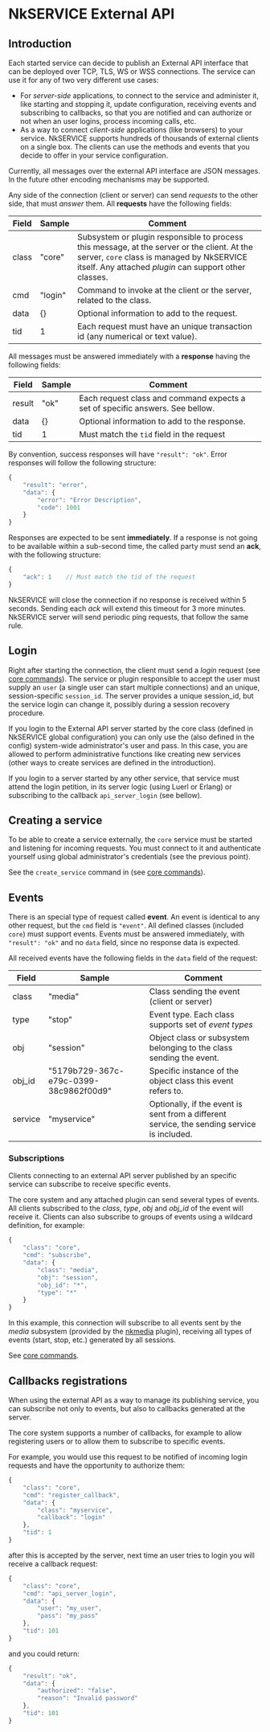 # NkSERVICE External API

## Introduction

Each started service can decide to publish an External API interface that can be deployed over TCP, TLS, WS or WSS connections. The service can use it for any of two very different use cases:

* For _server-side_ applications, to connect to the service and administer it, like starting and stopping it, update configuration, receiving events and subscribing to callbacks, so that you are notified and can authorize or not when an user logins, process incoming  calls, etc.
* As a way to connect _client-side_ applications (like browsers) to your service. NkSERVICE supports hundreds of thousands of external clients on a single box. The clients can use the methods and events that you decide to offer in your service configuration.

Currently, all messages over the external API interface are JSON messages. In the future other encoding mechanisms may be supported.

Any side of the connection (client or server) can send _requests_ to the other side, that must _answer_ them. All **requests** have the following fields:


Field|Sample|Comment
---|---|---
class|"core"|Subsystem or plugin responsible to process this message, at the server or the client. At the server, `core` class is managed by NkSERVICE itself. Any attached _plugin_ can support other classes.
cmd|"login"|Command to invoke at the client or the server, related to the class. 
data|{}|Optional information to add to the request.
tid|1|Each request must have an unique transaction id (any numerical or text value).

All messages must be answered immediately with a **response** having the following fields:

Field|Sample|Comment
---|---|---
result|"ok"|Each request class and command expects a set of specific answers. See bellow.
data|{}|Optional information to add to the response.
tid|1|Must match the `tid` field in the request

By convention, success responses will have `"result": "ok"`. Error responses will follow the following structure:

```js
{
	"result": "error",
	"data": {
		"error": "Error Description",
		"code": 1001	
	}
}
```

Responses are expected to be sent **immediately**. If a response is not going to be available within a sub-second time, the called party must send an **ack**, with the following structure:

```js
{
	"ack": 1	// Must match the tid of the request
}
```

NkSERVICE will close the connection if no response is received within 5 seconds. Sending each _ack_ will extend this timeout for 3 more minutes. NkSERVICE server will send periodic ping requests, that follow the same rule.


## Login

Right after starting the connection, the client must send a _login_ request (see [core commands](api_commands.md)). The service or plugin responsible to accept the user must supply an `user` (a single user can start multiple connections) and an unique, session-specific `session_id`. The server provides a unique session_id, but the service login can change it, possibly during a session recovery procedure.

If you login to the External API server started by the core class (defined in NkSERVICE global configuration) you can only use the (also defined in the config) system-wide administrator's user and pass. In this case, you are allowed to perform administrative functions like creating new services (other ways to create services are defined in the introduction).

If you login to a server started by any other service, that service must attend the login petition, in its server logic (using Luerl or Erlang) or subscribing to the callback `api_server_login` (see bellow).


## Creating a service

To be able to create a service externally, the `core` service must be started and listening for incoming requests. You must connect to it and authenticate yourself using global administrator's credentials (see the previous point).

See the `create_service` command in (see [core commands](api_commands.md)).


## Events

There is an special type of request called **event**. An event is identical to any other request, but the `cmd` field is `"event"`. All defined classes (included `core`) must support events. Events must be answered immediately, with `"result": "ok"` and no `data` field, since no response data is expected.

All received events have the following fields in the `data` field of the request:

Field|Sample|Comment
---|---|---
class|"media"|Class sending the event (client or server)
type|"stop"|Event type. Each class supports set of _event types_
obj|"session"|Object class or subsystem belonging to the class sending the event.
obj_id|"5179b729-367c-e79c-0399-38c9862f00d9"|Specific instance of the object class this event refers to.
service|"myservice"|Optionally, if the event is sent from a different service, the sending service is included.


### Subscriptions

Clients connecting to an external API server published by an specific service can subscribe to receive specific events. 

The core system and any attached plugin can send several types of events. All clients subscribed to the _class_, _type_, _obj_ and _obj_id_ of the event will receive it. Clients can also subscribe to groups of events using a wildcard definition, for example:

```js
{
	"class": "core",
	"cmd": "subscribe",
	"data": {
		"class": "media",
		"obj": "session",
		"obj_id": "*",
		"type": "*"
	}
}
```

In this example, this connection will subscribe to all events sent by the _media_ subsystem (provided by the [nkmedia](https://github.com/NetComposer/nkmedia) plugin), receiving all types of events (start, stop, etc.) generated by all sessions. 

See [core commands](api_commands.md).


## Callbacks registrations

When using the external API as a way to manage its publishing service, you can subscribe not only to events, but also to callbacks generated at the server. 

The core system supports a number of callbacks, for example to allow registering users or to allow them to subscribe to specific events.

For example, you would use this request to be notified of incoming login requests and have the opportunity to authorize them:

```js
{
	"class": "core",
	"cmd": "register_callback",
	"data": {
		"class": "myservice",
		"callback": "login"
	},
	"tid": 1
}
```

after this is accepted by the server, next time an user tries to login you will receive a callback request:


```js
{
	"class": "core",
	"cmd": "api_server_login",
	"data": {
		"user": "my_user",
		"pass": "my_pass"
	},
	"tid": 101
}
```

and you could return:


```js
{
	"result": "ok",
	"data": {
		"authorized": "false",
		"reason": "Invalid password"
	},
	"tid": 101
}
```





